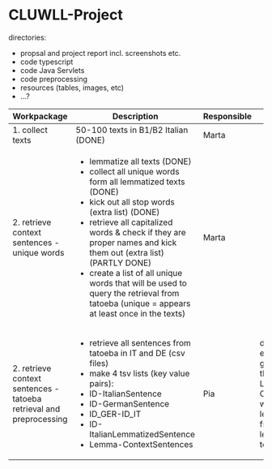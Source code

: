 # CLUWLL-Project

directories:
- propsal and project report incl. screenshots etc.
- code typescript
- code Java Servlets
- code preprocessing
- resources (tables, images, etc)
- ...?


|Workpackage|Description|Responsible|Comment|
|---|---|---|---|
|1. collect texts|50-100 texts in B1/B2 Italian (DONE)|Marta|  |
|2. retrieve context sentences - unique words|<ul><li>lemmatize all texts (DONE)</li><li>collect all unique words form all lemmatized texts (DONE)</li><li>kick out all stop words (extra list) (DONE)</li><li>retrieve all capitalized words & check if they are proper names and kick them out (extra list) (PARTLY DONE)</li><li>create a list of all unique words that will be used to query the retrieval from tatoeba (unique = appears at least once in the texts)</li></ul>|Marta| |
|2. retrieve context sentences - tatoeba retrieval and preprocessing|<ul><li>retrieve all sentences from tatoeba in IT and DE (csv files)</li><li>make 4 tsv lists (key value pairs):</li><li>ID-ItalianSentence</li><li>ID-GermanSentence</li><li>ID_GER-ID_IT</li><li>ID-ItalianLemmatizedSentence</li><li>Lemma-ContextSentences</li></ul>|Pia|done, except for generating the list Lemma-ContextSent with the real lemmas from the learner texts|

